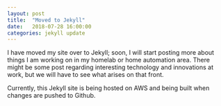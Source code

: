 ```yaml
---
layout: post
title:  "Moved to Jekyll"
date:   2018-07-28 16:00:00
categories: jekyll update
---
```

I have moved my site over to Jekyll; soon, I will start posting more about things I am working on in my homelab or home automation area. There might be some post regarding interesting technology and innovations at work, but we will have to see what arises on that front.

Currently, this Jekyll site is being hosted on AWS and being built when changes are pushed to Github.

